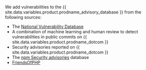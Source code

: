 We add vulnerabilities to the {{ site.data.variables.product.prodname_advisory_database }} from the following sources:
- The [National Vulnerability Database](https://nvd.nist.gov/)
- A combination of machine learning and human review to detect vulnerabilities in public commits on {{ site.data.variables.product.prodname_dotcom }}
- Security advisories reported on {{ site.data.variables.product.prodname_dotcom }}
- The [npm Security advisories](https://www.npmjs.com/advisories) database
- [FriendsOfPHP](https://github.com/FriendsOfPHP/security-advisories)
